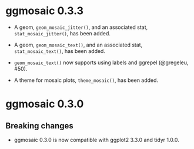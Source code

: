 # ggmosaic 0.3.3

- A geom, `geom_mosaic_jitter()`, and an associated stat, `stat_mosaic_jitter()`, has been added.

- A geom, `geom_mosaic_text()`, and an associated stat, `stat_mosaic_text()`, has been added.

- `geom_mosaic_text()` now supports using labels and ggrepel (@gregeleu, #50).

- A theme for mosaic plots, `theme_mosaic()`, has been added.


# ggmosaic 0.3.0

## Breaking changes

- ggmosaic 0.3.0 is now compatible with ggplot2 3.3.0 and tidyr 1.0.0.

